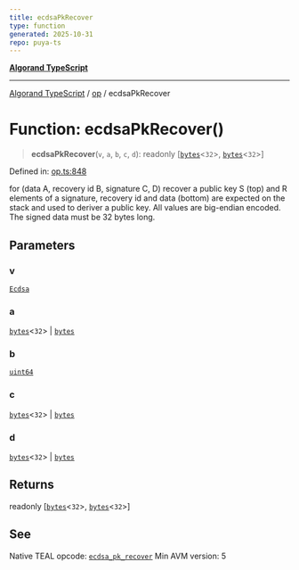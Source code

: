 ```yaml
---
title: ecdsaPkRecover
type: function
generated: 2025-10-31
repo: puya-ts
---
```

[**Algorand TypeScript**](../../README.md)

***

[Algorand TypeScript](../../modules.md) / [op](../README.md) / ecdsaPkRecover

# Function: ecdsaPkRecover()

> **ecdsaPkRecover**(`v`, `a`, `b`, `c`, `d`): readonly \[[`bytes`](../../index/type-aliases/bytes.md)\<`32`\>, [`bytes`](../../index/type-aliases/bytes.md)\<`32`\>\]

Defined in: [op.ts:848](https://github.com/algorandfoundation/puya-ts/blob/main/packages/algo-ts/src/op.ts#L848)

for (data A, recovery id B, signature C, D) recover a public key
S (top) and R elements of a signature, recovery id and data (bottom) are expected on the stack and used to deriver a public key. All values are big-endian encoded. The signed data must be 32 bytes long.

## Parameters

### v

[`Ecdsa`](../enumerations/Ecdsa.md)

### a

[`bytes`](../../index/type-aliases/bytes.md)\<`32`\> | [`bytes`](../../index/type-aliases/bytes.md)

### b

[`uint64`](../../index/type-aliases/uint64.md)

### c

[`bytes`](../../index/type-aliases/bytes.md)\<`32`\> | [`bytes`](../../index/type-aliases/bytes.md)

### d

[`bytes`](../../index/type-aliases/bytes.md)\<`32`\> | [`bytes`](../../index/type-aliases/bytes.md)

## Returns

readonly \[[`bytes`](../../index/type-aliases/bytes.md)\<`32`\>, [`bytes`](../../index/type-aliases/bytes.md)\<`32`\>\]

## See

Native TEAL opcode: [`ecdsa_pk_recover`](https://dev.algorand.co/reference/algorand-teal/opcodes#ecdsa_pk_recover)
Min AVM version: 5
